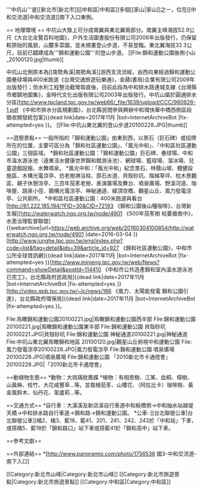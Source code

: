 '''中坑山'''是[[新北市|新北市]][[中和區|中和區]]多個[[家山|家山]]之一，位在[[中和交流道|中和交流道]]南下入口東側。

== 地理環境 ==
中坑山大致上可分成南翼與東北翼兩部分。南翼主峰海拔52.9公尺<ref name=map01>《大台北全覽百科地圖》，戶外生活圖書股份有限公司2006年出版發行</ref>，仍保留較原始的風貌，山麓多菜園，並未規畫登山步道，不易登臨。東北翼海拔32.3公尺<ref name=map01/>，目前已闢建成為'''錦和運動公園'''的登山步道。
[[File:錦和運動公園後側小山_20100120.jpg|thumb]]

中坑山北側原本為[[南勢角溪|南勢角溪]]游西支流流經，由西向東經過錦和運動公園壘球場與400米跑道<ref name=book02>《台灣交通旅遊玩樂通》，金蘋(書局)企業有限公司2009年出版發行</ref>；但水利工程整治截彎取直後，目前此段為中和排水路連城支線<ref name=map03>《台灣縣市鄉鎮地圖集》，金時代文化出版有限公司2003年出版發行</ref>。中坑山屬於圓通排水分區<ref>[http://www.tpcland.tpc.gov.tw/web66/_file/1639/upload/CCC/960626-1.pdf 《中和市排水分區規劃圖》，台北縣民間參與興辦中和環快華中橋西側區段徵收開發統包案]{{dead link|date=2017年11月 |bot=InternetArchiveBot |fix-attempted=yes }}</ref>。
[[File:中坑山東北翼的登山步道20100228.JPG|thumb]]

==遊憩景點==
一般所指的「錦和運動公園」由東到西，以景石（巨石碑）或招牌所在的位置，主要可區分為「錦和社區運動公園」、「風光中和」、「中和區社區運動公園」三個區域。
*錦和社區運動公園：「錦和運動公園」巨石碑、壘球場、中和市溫水游泳池（遠東活水健康世界錦和館游泳池）、網球場、籃球場、溜冰場、兒童遊戲設施、水舞噴泉。
*風光中和：「風光中和」紀念景石、林蔭山坡、體健設施區、木構光電涼亭、仿老樹淋浴柱、原石水道、貝殼砂坑、階梯草坪、枕木景觀區、親子休憩涼亭、三百年茄苳老樹、表演廣場及舞台、噴泉廣場、野溪河道、咖啡屋、跳泉小徑、鋼構光電涼亭、神秘通道、綠頂空橋、觀星山丘、風力發電涼亭、公共廁所。
*中和區社區運動公園：400米跑道與看台<ref name="錦和公園後山種咖啡">[http://61.222.185.194/?FID=30&CID=72193 《錦和公園後山種咖啡》，台灣新生報]</ref><ref>[http://waterwatch.ngo.org.tw/node/4901 《500年茄苳樹 枯萎搶救中》，水患治理監督聯盟] {{webarchive|url=https://web.archive.org/web/20160304100854/http://waterwatch.ngo.org.tw/node/4901 |date=2016-03-04 }}</ref><ref>[http://www.junghe.tpc.gov.tw/eng/index.php?code=list&flag=detail&ids=39&article_id=927 《錦和社區運動公園》，中和市公所全球資訊網]{{dead link|date=2017年11月 |bot=InternetArchiveBot |fix-attempted=yes }}</ref><ref>[http://www.minjeng.tpc.gov.tw/web/News?command=showDetail&postId=114410 《中和市公共造產錦和室內溫水游泳池已完工》，台北縣政府民政局]{{dead link|date=2017年11月 |bot=InternetArchiveBot |fix-attempted=yes }}</ref><ref>[http://video.epb.tpc.gov.tw/~lc/news/166 《風力、太陽能發電 錦和公園引進》，台北縣政府環保局]{{dead link|date=2017年11月 |bot=InternetArchiveBot |fix-attempted=yes }}</ref>。

<gallery>
File:鳥瞰錦和運動公園20100221.jpg|鳥瞰錦和運動公園西半部
File:錦和運動公園20100221.jpg|鳥瞰錦和運動公園東半部
File:錦和運動公園 貝殼砂坑20100221.JPG|貝殼砂坑
File:錦和運動公園 神秘通道20100221.jpg|神秘通道
File:中坑山東北翼鳥瞰錦和地區 20100120.jpg|觀星山丘俯視中和運動公園
File:風力發電涼亭20100228.JPG|風力發電涼亭
File:錦和運動公園 噴泉廣場20100228.JPG|噴泉廣場
File:錦和運動公園 「2010新北市卡通燈會」20100228.JPG|「2010新北市卡通燈會」
</gallery>

==動植物生態==
*動物：大琉璃紋鳳蝶
*植物：有相思樹、江某、血桐、樟樹、山黃麻、桂竹、大花咸豐草...等。並栽植茄苳、山櫻花、（阿拉比卡）咖啡樹<ref name="錦和公園後山種咖啡"/>、黃金風鈴木、仙丹花、翠盧莉...等。

==交通方式==
*自行車：大漢溪及新店溪自行車道中和板橋側→中和抽水站越堤天橋→中和排水路自行車道→錦和路→錦和運動公園。
*公車: [[台北聯營公車|台北聯營公車]]橘2、橘3、藍18、藍41、201、241、242、243於「中和站」下車，或搭橘5、藍18於「錦和路口」站下車或搭藍41於「錦和高中」站下車。

==參考文獻==
<div class="references-small">
<references></references>
</div>

==外部連結==
*[http://www.panoramio.com/photo/1756538 國3-中和交流道-南下入口]


[[Category:新北市山峰|Category:新北市山峰]]
[[Category:新北市旅遊景點|Category:新北市旅遊景點]]
[[Category:中和區|Category:中和區]]